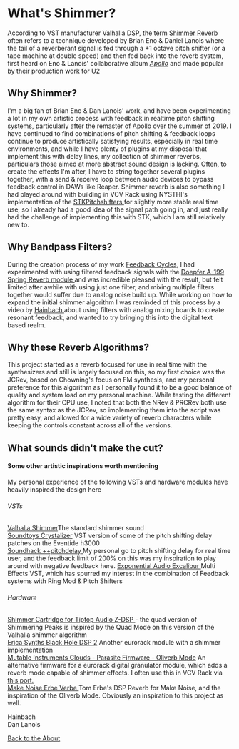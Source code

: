 <!---layout: page
title: "Why?"
permalink: /why/--->

<h1> What's Shimmer? </h1>
According to VST manufacturer Valhalla DSP, the term <a href="https://valhalladsp.com/2010/05/11/enolanois-shimmer-sound-how-it-is-made/">Shimmer Reverb </a>often refers to a technique developed by Brian Eno & Daniel Lanois where the tail of a reverberant signal is fed through a +1 octave pitch shifter (or a tape machine at double speed) and then fed back into the reverb system, first heard on Eno & Lanois' collaborative album <a href="https://www.youtube.com/watch?v=v2DRWVHPRxs"><i>Apollo</i></a> and made popular by their production work for U2

<h2> Why Shimmer? </h2>
I'm a big fan of Brian Eno & Dan Lanois' work, and have been experimenting a lot in my own artistic process with feedback in realtime pitch shifting systems, particularly after the remaster of Apollo over the summer of 2019. I have continued to find combinations of pitch shifting & feedback loops continue to produce artistically satisfying results, especially in real time environments, and while I have plenty of plugins at my disposal that implement this with delay lines, my collection of shimmer reverbs, particulars those aimed at more abstract sound design is lacking. Often, to create the effects I'm after, I have to string together several plugins together, with a send & receive loop between audio devices to bypass feedback control in DAWs like Reaper. Shimmer reverb is also something I had played around with building in VCV Rack using NYSTHI's implementation of the <a href="https://library.vcvrack.com/NYSTHI/STKPitchShifter"> STKPitchshifters </a> for slightly more stable real time use, so I already had a good idea of the signal path going in, and just really had the challenge of implementing this with STK, which I am still relatively new to.

<h2> Why Bandpass Filters? </h2>
During the creation process of my work <a href="https://sonus.ca/oeuvre/46674/Feedback_Cycles_Kasey_Pocius">Feedback Cycles</a>, I had experimented with using filtered feedback signals with the <a href="http://www.doepfer.de/a100_man/A199_man.pdf"> Doepfer A-199 Spring Reverb module </a> and was incredible pleased with the result, but felt limited after awhile with using just one filter, and mixing multiple filters together would suffer due to analog noise build up. While working on how to expand the initial shimmer algorithm I was reminded of this process by a video by <a href="https://www.youtube.com/watch?v=Zp7DKJaQs9o"> Hainbach </a> about using filters with analog mixing boards to create resonant feedback, and wanted to try bringing this into the digital text based realm.

<h2> Why these Reverb Algorithms? </h2>
This project started as a reverb focused for use in real time with the synthesizers and still is largely focused on this, so my first choice was the JCRev, based on Chowning's focus on FM synthesis, and my personal preference for this algorithm as I personally found it to be a good balance of quality and system load on my personal machine. While testing the different algorithm for their CPU use, I noted that both the NRev & PRCRev both use the same syntax as the JCRev, so implementing them into the script was pretty easy, and allowed for a wide variety of reverb characters while keeping the controls constant across all of the versions.

<h2> What sounds didn't make the cut? </h2>


<h4> Some other artistic inspirations worth mentioning</h4>
My personal experience of the following VSTs and hardware modules have heavily inspired the design here

<h6>VSTs</h6>
<a href ="https://valhalladsp.com/shop/reverb/valhalla-shimmer/"> Valhalla Shimmer</a>The standard shimmer sound<br>
<a href="https://www.youtube.com/watch?v=UE57APMMi7M">Soundtoys Crystalizer</a> VST version of some of the pitch shifting delay patches on the Eventide h3000<br>
<a href="https://www.soundhack.com/freeware/"> Soundhack ++pitchdelay </a> My personal go to pitch shifting delay for real time user, and the feedback limit of 200% on this was my inspiration to play around with negative feedback here.
<a href="https://www.pluginboutique.com/product/2-Effects/53-Multi-Effect-/5226-Excalibur"> Exponential Audio Excalibur </a> Multi Effects VST, which has spurred my interest in the combination of Feedback systems with Ring Mod & Pitch Shifters<br>

<h6>Hardware</h6>
<a href ="https://www.youtube.com/watch?v=9Svm0Ku6cAY"> Shimmer Cartridge for Tiptop Audio Z-DSP </a> - the quad version of Shimmering Peaks is inspired by the Quad Mode on this version of the Valhalla shimmer algorithm  <br>
<a href="https://youtu.be/PS_aj2jZgyM?t=1215">Erica Synths Black Hole DSP 2</a> Another eurorack module with a shimmer implementation  <br>
<a href="https://mqtthiqs.github.io/parasites/clouds.html">Mutable Instruments Clouds - Parasite Firmware - Oliverb Mode</a> An alternative firmware for a eurorack digital granulator module, which adds a reverb mode capable of shimmer effects. I often use this in VCV Rack via <a href="https://github.com/adbrant/ArableInstruments"> this port. </a><br>
<a href="http://www.makenoisemusic.com/modules/erbe-verb">Make Noise Erbe Verbe </a> Tom Erbe's DSP Reverb for Make Noise, and the inspiration of the Oliverb Mode. Obviously an inspiration to this project as well.

Hainbach<br>
Dan Lanois<br>

 <a href="https://kaseypocius.github.io/MUMT-307-ShimmeringPeaks/about"> Back to the About</a>
